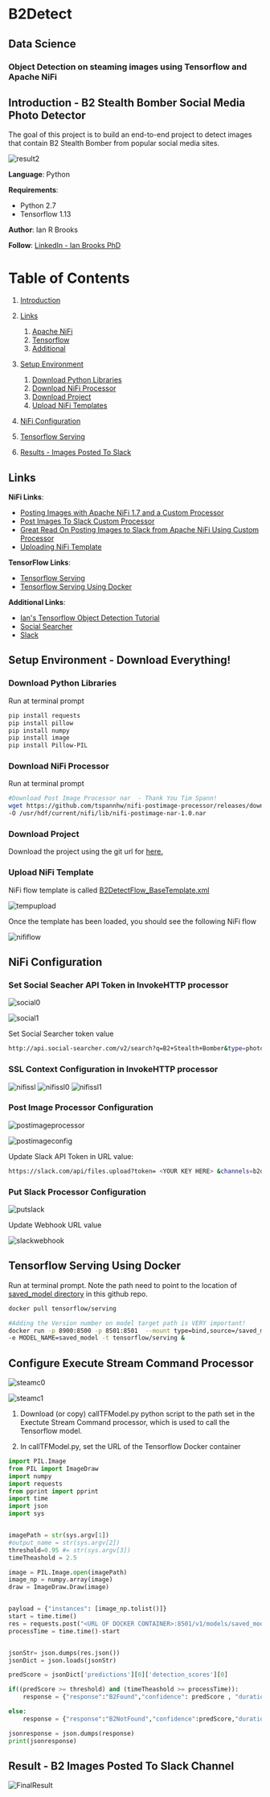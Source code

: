 # B2Detect
## Data Science
### Object Detection on steaming images using Tensorflow and Apache NiFi

## Introduction - B2 Stealth Bomber Social Media Photo Detector <a name="introduction"></a>
The goal of this project is to build an end-to-end project to detect images that contain B2 Stealth Bomber from popular social media sites. 

![result2](https://github.com/BrooksIan/B2Detect/blob/master/images/project/result2.jpg)


**Language**: Python

**Requirements**: 
- Python 2.7
- Tensorflow 1.13

**Author**: Ian R Brooks

**Follow**: [LinkedIn - Ian Brooks PhD](https://www.linkedin.com/in/ianrbrooksphd/)

# Table of Contents
1. [Introduction](#introduction)
2. [Links](#links)
    1. [Apache NiFi](#linksnifi)
    2. [Tensorflow](#linksTF)
 	3. [Additional](#linksAdd)

3. [Setup Environment](#Setup)
	1. [Download Python Libraries](#Setup1)
	2. [Download NiFi Processor](#Setup2)
	3. [Download Project](#Setup3)
	4. [Upload NiFi Templates](#Setup4)

4. [NiFi Configuration](#NifiConfig)
5. [Tensorflow Serving](#TFServe)
6. [Results - Images Posted To Slack](#Result)

## Links <a name="links"></a>
**NiFi Links**: <a name="linksNifi"></a>
- [Posting Images with Apache NiFi 1.7 and a Custom Processor](https://community.hortonworks.com/articles/223916/posting-images-with-apache-nifi-17-and-a-custom-pr.html "link1")
- [Post Images To Slack Custom Processor](https://github.com/tspannhw/nifi-postimage-processor "link2")
- [Great Read On Posting Images to Slack from Apache NiFi Using Custom Processor](https://www.datainmotion.dev/2019/03/posting-images-to-slack-from-apache.html "link3")
- [Uploading NiFi Template](https://www.youtube.com/watch?v=nha90lYQZ-0)

**TensorFlow Links**: <a name="linksTF"></a>
- [Tensorflow Serving](https://www.tensorflow.org/tfx/guide/serving "link9")
- [Tensorflow Serving Using Docker](https://www.tensorflow.org/tfx/serving/docker "link10")

**Additional Links**: <a name="linksAdd"></a>
- [Ian's Tensorflow Object Detection Tutorial](https://github.com/BrooksIan/LogoTL)
- [Social Searcher](https://www.social-searcher.com/)
- [Slack](https://slack.com/)

## Setup Environment - Download Everything! <a name="Setup"></a>

### Download Python Libraries  <a name="Setup1"></a>

Run at terminal prompt

```bash
pip install requests
pip install pillow
pip install numpy
pip install image
pip install Pillow-PIL
```

### Download NiFi Processor <a name="Setup2"></a>

Run at terminal prompt

```bash
#Download Post Image Processor nar  - Thank You Tim Spann! 
wget https://github.com/tspannhw/nifi-postimage-processor/releases/download/1.0/nifi-postimage-nar-1.0.nar \
-O /usr/hdf/current/nifi/lib/nifi-postimage-nar-1.0.nar
```

### Download Project <a name="Setup3"></a>
Download the project using the git url for [here.](https://github.com/BrooksIan/B2Detect.git) 


### Upload NiFi Template <a name="Setup4"></a>

NiFi flow template is called [B2DetectFlow_BaseTemplate.xml](https://raw.githubusercontent.com/BrooksIan/B2Detect/master/B2DetectFlow_BaseTemplate.xml)

![tempupload](https://github.com/BrooksIan/B2Detect/blob/master/images/project/tempupload.png)

Once the template has been loaded, you should see the following NiFi flow

![nififlow](https://github.com/BrooksIan/B2Detect/blob/master/images/project/nififlow.png)

## NiFi Configuration <a name="NifiConfig"></a>


### Set Social Seacher API Token in InvokeHTTP processor 

![social0](https://github.com/BrooksIan/B2Detect/blob/master/images/project/socialset0.png)

![social1](https://github.com/BrooksIan/B2Detect/blob/master/images/project/socialset1.png)

Set Social Searcher token value

```bash
http://api.social-searcher.com/v2/search?q=B2+Stealth+Bomber&type=photo&key=<YOUR TOKEN VALUE HERE>
```

### SSL Context Configuration in InvokeHTTP processor

![nifissl](https://github.com/BrooksIan/B2Detect/blob/master/images/project/nifissl.png)
![nifissl0](https://github.com/BrooksIan/B2Detect/blob/master/images/project/nifisslcontext0.png)
![nifissl1](https://github.com/BrooksIan/B2Detect/blob/master/images/project/nifisslcontext1.png)

### Post Image Processor Configuration

![postimageprocessor](https://github.com/BrooksIan/B2Detect/blob/master/images/project/postimageprocessor.png)

![postimageconfig](https://github.com/BrooksIan/B2Detect/blob/master/images/project/postimageconfig.png)

Update Slack API Token in URL value: 

```bash
https://slack.com/api/files.upload?token= <YOUR KEY HERE> &channels=b2detect&filename=${absolute.path}${filename}&files:write:user&pretty=1
```

### Put Slack Processor Configuration

![putslack](https://github.com/BrooksIan/B2Detect/blob/master/images/project/putslack.png)

Update Webhook URL value

![slackwebhook](https://github.com/BrooksIan/B2Detect/blob/master/images/project/slackwebhook.png)

## Tensorflow Serving Using Docker <a name="TFServe"></a>

Run at terminal prompt.  Note the path need to point to the location of [saved_model directory](https://github.com/BrooksIan/B2Detect/tree/master/saved_model) in this github repo.

```bash
docker pull tensorflow/serving

#Adding the Version number on model target path is VERY important! 
docker run -p 8900:8500 -p 8501:8501  --mount type=bind,source=/saved_model,target=/models/saved_model/1 \
-e MODEL_NAME=saved_model -t tensorflow/serving &

```

## Configure Execute Stream Command Processor <a name="modelcall"></a>

![steamc0](https://github.com/BrooksIan/B2Detect/blob/master/images/project/streamcommand0.png)

![steamc1](https://github.com/BrooksIan/B2Detect/blob/master/images/project/streamcommand1.png)

1. Download (or copy) callTFModel.py python script to the path set in the Exectute Stream Command processor, which is used to call the Tensorflow model.

2. In callTFModel.py, set the URL of the Tensorflow Docker container

```python
import PIL.Image
from PIL import ImageDraw
import numpy
import requests
from pprint import pprint
import time
import json
import sys


imagePath = str(sys.argv[1])
#output_name = str(sys.argv[2])
threshold=0.95 #= str(sys.argv[3])
timeTheashold = 2.5

image = PIL.Image.open(imagePath)  
image_np = numpy.array(image)
draw = ImageDraw.Draw(image)


payload = {"instances": [image_np.tolist()]}
start = time.time()
res = requests.post("<URL OF DOCKER CONTAINER>:8501/v1/models/saved_model:predict", json=payload)
processTime = time.time()-start


jsonStr= json.dumps(res.json())
jsonDict = json.loads(jsonStr)

predScore = jsonDict['predictions'][0]['detection_scores'][0]

if((predScore >= threshold) and (timeTheashold >= processTime)):
	response = {"response":"B2Found","confidence": predScore , "duration": processTime }

else:
	response = {"response":"B2NotFound","confidence":predScore,"duration":processTime}

jsonresponse = json.dumps(response)
print(jsonresponse)
```


## Result - B2 Images Posted To Slack Channel<a name="Result"></a>
![FinalResult](https://github.com/BrooksIan/B2Detect/blob/master/images/project/slackUpload.png)


